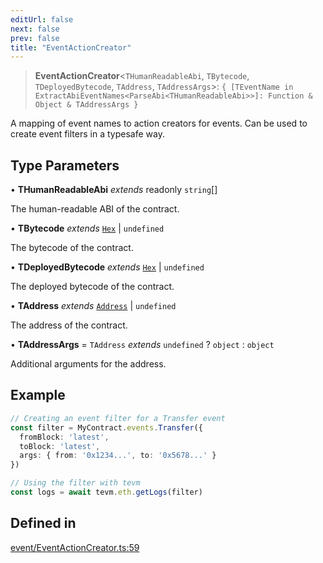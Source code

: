 ```yaml
---
editUrl: false
next: false
prev: false
title: "EventActionCreator"
---
```


> **EventActionCreator**\<`THumanReadableAbi`, `TBytecode`, `TDeployedBytecode`, `TAddress`, `TAddressArgs`\>: `{ [TEventName in ExtractAbiEventNames<ParseAbi<THumanReadableAbi>>]: Function & Object & TAddressArgs }`

A mapping of event names to action creators for events. Can be used to create event filters in a typesafe way.

## Type Parameters

• **THumanReadableAbi** *extends* readonly `string`[]

The human-readable ABI of the contract.

• **TBytecode** *extends* [`Hex`](/reference/tevm/utils/type-aliases/hex/) \| `undefined`

The bytecode of the contract.

• **TDeployedBytecode** *extends* [`Hex`](/reference/tevm/utils/type-aliases/hex/) \| `undefined`

The deployed bytecode of the contract.

• **TAddress** *extends* [`Address`](/reference/tevm/utils/type-aliases/address/) \| `undefined`

The address of the contract.

• **TAddressArgs** = `TAddress` *extends* `undefined` ? `object` : `object`

Additional arguments for the address.

## Example

```typescript
// Creating an event filter for a Transfer event
const filter = MyContract.events.Transfer({
  fromBlock: 'latest',
  toBlock: 'latest',
  args: { from: '0x1234...', to: '0x5678...' }
})

// Using the filter with tevm
const logs = await tevm.eth.getLogs(filter)
```

## Defined in

[event/EventActionCreator.ts:59](https://github.com/evmts/tevm-monorepo/blob/main/packages/contract/src/event/EventActionCreator.ts#L59)
